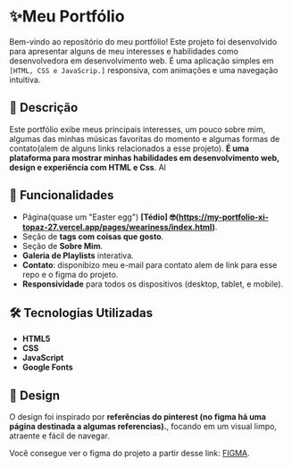 # ✨Meu Portfólio

Bem-vindo ao repositório do meu portfólio! 
Este projeto foi desenvolvido para apresentar alguns de meu interesses e habilidades como desenvolvedora em desenvolvimento web. 
É uma aplicação simples em ``[HTML, CSS e JavaScrip.]`` responsiva, com animações e uma navegação intuitiva.

## 📜 Descrição

Este portfólio exibe meus principais interesses, um pouco sobre mim, algumas das minhas músicas favoritas do momento e algumas formas de contato(alem de alguns links relacionados a esse projeto). **É uma plataforma para mostrar minhas habilidades em desenvolvimento web, design e experiência com HTML e  Css**. Al

## 🚀 Funcionalidades

- Página(quase um "Easter egg") **[Tédio] 🤓(https://my-portfolio-xi-topaz-27.vercel.app/pages/weariness/index.html)**.
- Seção de **tags com coisas que gosto**.
- Seção de **Sobre Mim**.
- **Galeria de Playlists** interativa.
- **Contato**: disponibizo meu e-mail para contato alem de link para esse repo e o figma do projeto.
- **Responsividade** para todos os dispositivos (desktop, tablet, e mobile).

## 🛠️ Tecnologias Utilizadas

- **HTML5**
- **CSS**
- **JavaScript**
- **Google Fonts**

## 🎨 Design

O design foi inspirado por **referências do pinterest (no figma há uma página destinada a algumas referencias).**, focando em um visual limpo, atraente e fácil de navegar.

Você consegue ver o figma do projeto a partir desse link: [FIGMA](https://www.figma.com/design/E5aBzNqMusY7PuBORh3xy8/UX%2FUI---AV2?node-id=31876-2&node-type=canvas&t=7KZzssTzZw774rJ3-0).